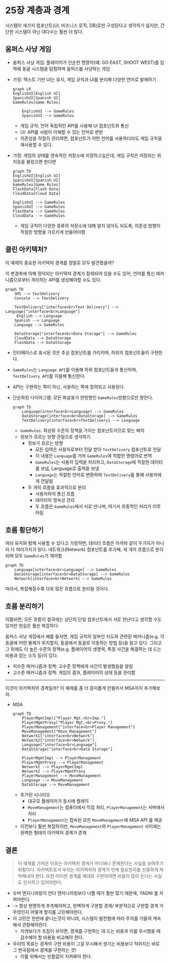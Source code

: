# 25장 계층과 경계

시스템이 세가지 컴포넌트(UI, 비즈니스 로직, DB)로만 구성된다고 생각하기 쉽지만, 간단한 시스템이 아닌 대다수는 훨씬 더 많다.

## 옴퍼스 사냥 게임

- 옴퍼스 사냥 게임:  플레이어가 단순한 명령어(예: GO EAST, SHOOT WEST)를 입력해 동굴 시스템을 탐험하며 움퍼스를 사냥하는 게임
- 가정: 텍스트 기반 UI는 유지, 게임 규칙과 UI를 분리해 다양한 언어로 발매하기

    ```mermaid
    graph LR
    EnglishUI[English UI]
    SpanishUI[Spanish UI]
    GameRules[Game Rules]
    
        EnglishUI --> GameRules
        SpanishUI --> GameRules
    ```
    - 게임 규칙: 언어 독립적인 API를 사용해 UI 컴포넌트와 통신
    - UI: API를 사람이 이해할 수 있는 언어로 변환
    - 의존성을 적절히 관리하면, 컴포넌트가 어떤 언어를 사용하더라도 게임 규칙을 재사용할 수 있다.

- 가정: 게임의 상태를 영속적인 저장소에 저장하고싶은데, 게임 규칙은 저장되는 위치등을 몰랐으면 한다면
  ```mermaid
  graph TD
  EnglishUI[English UI]
  SpanishUI[Spanish UI]
  GameRules[Game Rules]
  FlashData[Flash Data]
  CloudData[Cloud Data]

  EnglishUI --> GameRules
  SpanishUI --> GameRules
  FlashData --> GameRules 
  CloudData --> GameRules 
  ```
    - 게임 규칙이 다양한 종류의 저장소에 대해 알지 않아도 되도록, 의존성 방향이 적절한 방향을 가르키게 만들어야함


## 클린 아키텍처?

이 예제의 중요한 아키텍처 경계를 정말로 모두 발견했을까?

이 변경축에 의해 정의되는 아키텍처 경계가 잠재되어 있을 수도 있어, 언어를 통신 매커니즘으로부터 격리하는 API를 생성해야할 수도 있다.
```mermaid
graph TD
    SMS --> TextDelivery
    Console --> TextDelivery

    TextDelivery["interface<br>Text Delivery"] --> Language["interface<br>Language"]
     English --> Language
    Spanish --> Language
    Language --> GameRules

    DataStorage["interface<br>Data Storage"] --> GameRules
    CloudData --> DataStorage
    FlashData --> DataStorage
```

- 인터페이스로 표시된 것은 추상 컴포넌트를 가리키며, 하위의 컴포넌트들이 구현한다.
- `GameRules`는 `Language API`를 이용해 하위 컴포넌트들과 통신하며, `TextDelivery API`를 이용해 통신한다.
- API는 구현하는 쪽이 아닌, 사용하는 쪽에 정의되고 사용된다.

- 단순화된 다이어그램:  모든 화살표가 한방향인 `GameRules`방향으로만 향한다.

    ```mermaid
    graph TD
        Language[interface<br>Language] --> GameRules
        DataStorage[interface<br>DataStorage] --> GameRules
        TextDelivery[interface<br>TextDelivery] --> Language
    ```

  - `GameRules`: 최상위 수준의 정책을 가지는 컴포넌트이므로 맞는 배치
  - 정보가 흐르는 방향 관점으로 생각하기
    - 정보가 흐르는 방향
      - 모든 입력은 사용자로부터 전달 받아 `TextDelivery` 컴포넌트로 전달
      - 이 내용은 `Language`를 거쳐 `GameRules`에 적합한 명령어로 번역
      - `GameRules`는 사용자 입력을 처리하고, `DataStorage`에 적절한 데이터를 보냄, Language로 출력을 보냄
      - `Language`는 적절한 언어로 변환하며 `TextDelivery`를 통해 사용자에게 전달됨
    - 두 개의 흐름을 효과적으로 분리
        - 사용자와의 통신 흐름
        - 데이터의 영속성 관리
        - 두 흐름은 `GameRules`에서 서로 만나며, 여기서 최종적인 처리가 이루어짐

## 흐름 횡단하기

여러 유저와 함께 사용할 수 있다고 가정하면, 데이터 흐름은 아까와 같이 두가지가 아니라 더 여러가지가 된다.
네트워크(Network) 컴포넌트를 추가해, 세 개의 흐름으로 분리되며 모두 `GameRules`가 제어함

```mermaid
graph TD
    Language[interface<br>Language] --> GameRules
    DataStorage[interface<br>DataStorage] --> GameRules
    Network[interface<br>Network] --> GameRules
```

따라서, 복잡해질수록 더욱 많은 흐름으로 분리될 것이다.

## 흐름 분리하기

이쯤되면, 모든 흐름이 결국에는 상단의 단일 컴포넌트에서 서로 만난다고 생각할 수도 있지만 현실은 훨씬 복잡하다.

옴퍼스 사냥 게임에서 예를 들자면, 게임 규칙의 일부인 지도와 관련된 메커니즘(e.g. 각 동굴에 어떤 물체가 위치할지, 동굴에서 동굴로 이동하는 방법 등)을 알고 있다.
그리고 그 외에도 더 높은 수준의 정책(e.g. 플레이어의 생명력, 특정 사건을 해결하는 데 드는 비용과 얻는 소득 등)이 있다.

- 저수준 메커니즘과 정책: 고수준 정책에게 사건이 발생했음을 알림
- 고수준 매커니즘과 정책: 게임의 결과, 플레이어의 상태 등을 관리함

---

이것이 아키텍처의 경계일까? 이 예제를 좀 더 흥미롭게 만들어서 MSA까지 추가해보자.

- MSA
    ```mermaid
    graph TD
        PlayerMgmtImpl["Player Mgt.<br>Imp."]
        PlayerMgmtProxy["Player Mgt.<br>Proxy."]
        PlayerManagement["interface<br>Player Management"]
        MoveManagement["Move Management"]
        Network1["interface<br>Network"]
        Network2["interface<br>Network"]
        Language["interface<br>Language"]
        DataStorage["interface<br>Data Storage"]
    
        PlayerMgmtImpl --> PlayerManagement
        PlayerMgmtProxy --> PlayerManagement
        Network1 --> PlayerMgmtImpl
        Network2 --> PlayerMgmtProxy
        PlayerManagement --> MoveManagement
        Language --> MoveManagement
        DataStorage --> MoveManagement
    ```
    - 추가된 시나리오
      - 대규모 플레이어가 동시에 플레이
      - `MoveManagement`는 컴퓨터에서 직접 처리, `PlayerManagement`는 서버에서 처리
      - `PlayerManagement`는 접속된 모든 `MoveManagement`에 MSA API 를 제공
    - 이전보다 훨씬 복잡하지만, `MoveManagement`와 `PlayerManagement` 사이에는 완벽한 형태의 아키텍처 경계가 존재

## 결론

> 이 예제를 가져온 이유는 아키텍처 경계가 어디에나 존재한다는 사실을 보여주기 위함이다.
> 아키텍트로서 우리는 아키텍처의 경계가 언제 필요한지를 신중하게 파악해내야 한다.
> 또한 이러한 경계를 제대로 구현하려면 비용이 많이 든다는 사실도 인지하고 있어야한다.

- 오버 엔지니어링이 언더 엔지니어링보다 나쁠 때가 훨씬 많기 때문에, YAGNI 를 지켜야한다.
- -> 항상 현명하게 추측해야하고, 완벽하게 구분할 경계/ 부분적으로 구현할 경계 가 무엇인지 어떻게 할지를 고민해야한다.
- 이 고민은 한번에 끝나는것이 아니라, 시스템이 발전함에 따라 주의를 기울여 계속해서 관찰해야한다.
    - 지켜보다가 조짐이 보이면, 경계를 구현하는 데 드는 비용과 이를 무시했을 때 감수해야 할 비용을 비교해야 한다.
- 우리의 목표는 경계의 구현 비용이 그걸 무시해서 생기는 비용보다 적어지는 바로 그 변곡점에서 경계를 구현하는 것!
    - 이를 위해서는 빈틈없이 지켜봐야 한다.
